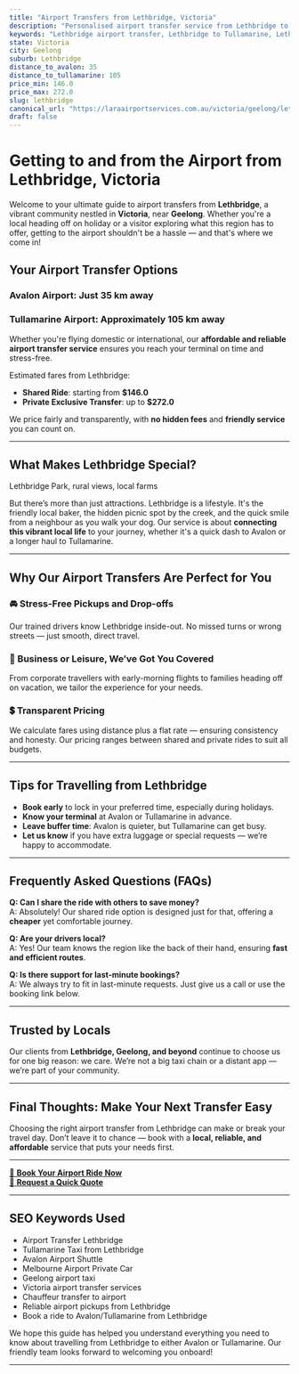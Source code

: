 ```yaml
---
title: "Airport Transfers from Lethbridge, Victoria"
description: "Personalised airport transfer service from Lethbridge to Avalon and Tullamarine airports. Enjoy a smooth, affordable ride with us!"
keywords: "Lethbridge airport transfer, Lethbridge to Tullamarine, Lethbridge to Avalon, airport taxi Lethbridge, private airport transfer Lethbridge, shared ride Lethbridge, Lethbridge transfers, airport shuttle Lethbridge, book Lethbridge airport taxi, affordable Lethbridge airport transfer, Lethbridge airport transfer service, airport transfer Geelong, airport transfer Melbourne, Melbourne airport taxi, airport transfers Victoria, Tullamarine airport shuttle, Avalon airport transfers, Melbourne private transfer, airport transport services Melbourne"
state: Victoria
city: Geelong
suburb: Lethbridge
distance_to_avalon: 35
distance_to_tullamarine: 105
price_min: 146.0
price_max: 272.0
slug: lethbridge
canonical_url: "https://laraairportservices.com.au/victoria/geelong/lethbridge/"
draft: false
---
```


# Getting to and from the Airport from Lethbridge, Victoria

Welcome to your ultimate guide to airport transfers from **Lethbridge**, a vibrant community nestled in **Victoria**, near **Geelong**. Whether you're a local heading off on holiday or a visitor exploring what this region has to offer, getting to the airport shouldn't be a hassle — and that's where we come in!

## Your Airport Transfer Options

### Avalon Airport: Just 35 km away  
### Tullamarine Airport: Approximately 105 km away

Whether you're flying domestic or international, our **affordable and reliable airport transfer service** ensures you reach your terminal on time and stress-free.

Estimated fares from Lethbridge:
- **Shared Ride**: starting from **$146.0**
- **Private Exclusive Transfer**: up to **$272.0**

We price fairly and transparently, with **no hidden fees** and **friendly service** you can count on.

---

## What Makes Lethbridge Special?

Lethbridge Park, rural views, local farms

But there’s more than just attractions. Lethbridge is a lifestyle. It's the friendly local baker, the hidden picnic spot by the creek, and the quick smile from a neighbour as you walk your dog. Our service is about **connecting this vibrant local life** to your journey, whether it's a quick dash to Avalon or a longer haul to Tullamarine.

---

## Why Our Airport Transfers Are Perfect for You

### 🚘 Stress-Free Pickups and Drop-offs
Our trained drivers know Lethbridge inside-out. No missed turns or wrong streets — just smooth, direct travel.

### 💼 Business or Leisure, We’ve Got You Covered
From corporate travellers with early-morning flights to families heading off on vacation, we tailor the experience for your needs.

### 💲 Transparent Pricing
We calculate fares using distance plus a flat rate — ensuring consistency and honesty. Our pricing ranges between shared and private rides to suit all budgets.

---

## Tips for Travelling from Lethbridge

- **Book early** to lock in your preferred time, especially during holidays.
- **Know your terminal** at Avalon or Tullamarine in advance.
- **Leave buffer time**: Avalon is quieter, but Tullamarine can get busy.
- **Let us know** if you have extra luggage or special requests — we’re happy to accommodate.

---

## Frequently Asked Questions (FAQs)

**Q: Can I share the ride with others to save money?**  
A: Absolutely! Our shared ride option is designed just for that, offering a **cheaper** yet comfortable journey.

**Q: Are your drivers local?**  
A: Yes! Our team knows the region like the back of their hand, ensuring **fast and efficient routes**.

**Q: Is there support for last-minute bookings?**  
A: We always try to fit in last-minute requests. Just give us a call or use the booking link below.

---

## Trusted by Locals

Our clients from **Lethbridge, Geelong, and beyond** continue to choose us for one big reason: we care. We’re not a big taxi chain or a distant app — we’re part of your community.

---

## Final Thoughts: Make Your Next Transfer Easy

Choosing the right airport transfer from Lethbridge can make or break your travel day. Don’t leave it to chance — book with a **local, reliable, and affordable** service that puts your needs first.

---

[📅 **Book Your Airport Ride Now**](https://laraairportservices.square.site/s/appointments)  
[📧 **Request a Quick Quote**](https://laraairportservices.square.site/contact-us)

---

## SEO Keywords Used
- Airport Transfer Lethbridge
- Tullamarine Taxi from Lethbridge
- Avalon Airport Shuttle
- Melbourne Airport Private Car
- Geelong airport taxi
- Victoria airport transfer services
- Chauffeur transfer to airport
- Reliable airport pickups from Lethbridge
- Book a ride to Avalon/Tullamarine from Lethbridge

We hope this guide has helped you understand everything you need to know about travelling from Lethbridge to either Avalon or Tullamarine. Our friendly team looks forward to welcoming you onboard!

---
